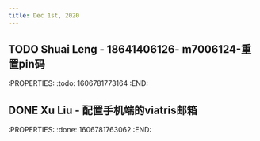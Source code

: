 ```yaml
---
title: Dec 1st, 2020
---
```


## TODO Shuai Leng - 18641406126- m7006124-重置pin码
:PROPERTIES:
:todo: 1606781773164
:END:
## DONE Xu Liu - 配置手机端的viatris邮箱
:PROPERTIES:
:done: 1606781763062
:END:
##
